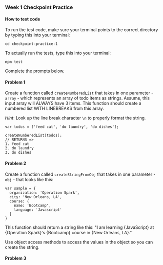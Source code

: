 ### Week 1 Checkpoint Practice

#### How to test code

To run the test code, make sure your terminal points to the correct directory by typing this into your terminal:

```
cd checkpoint-practice-1
```
To actually run the tests, type this into your terminal:

```
npm test
```

Complete the prompts below.

#### Problem 1
Create a function called `createNumberedList` that takes in one parameter - `array` - which represents an array of todo items as strings. Assume, this input array will ALWAYS have 3 items. This function should create a numbered list WITH LINEBREAKS from this array.

*Hint*: Look up the line break character `\n` to properly format the string.

```
var todos = ['feed cat', 'do laundry', 'do dishes'];

createNumberedList(todos);
// RETURNS =>
1. feed cat
2. do laundry
3. do dishes
```
#### Problem 2

Create a function called `createStringFromObj` that takes in one parameter - `obj` - that looks like this:

```
var sample = {
  organization: 'Operation Spark',
  city: 'New Orleans, LA',
  course: {
    name: 'Bootcamp',
    language: 'Javascript'
  }
}
```
This function should return a string like this:
"I am learning {JavaScript} at {Operation Spark}'s {Bootcamp} course in {New Orleans, LA}."

Use object access methods to access the values in the object so you can create the string.

#### Problem 3
